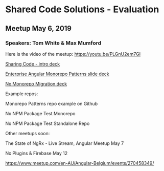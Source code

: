 

# Shared Code Solutions - Evaluation

## Meetup May 6, 2019

### Speakers: Tom White & Max Mumford

Here is the video of the meetup: https://youtu.be/PLGnU2em7GI 

[Sharing Code - intro deck](https://docs.google.com/presentation/d/1Lwjj-H2UYVis7WPQiwdx7Uz_IHv1sBPkE3iqKFNusH8/edit?usp=sharing) 

[Enterprise Angular Monorepo Patterns slide deck](https://docs.google.com/presentation/d/1onEJciG3Yxb5PoOxl9ZyYCcdc-FykPEoDl4utx4k7WU/edit?usp=sharing) 

[Nx Monorepo Migration deck](https://docs.google.com/presentation/d/11ua1m3UiWX1FTsn_1YNqKtOdo5U2IbLva2h4YvTw-_w/edit?usp=sharing) 

Example repos:

Monorepo Patterns repo example on Github

Nx NPM Package Test Monorepo

Nx NPM Package Test Standalone Repo

Other meetups soon:

The State of NgRx - Live Stream, Angular Meetup May 7

Nx Plugins & Firebase May 12

https://www.meetup.com/en-AU/Angular-Belgium/events/270458349/ 

